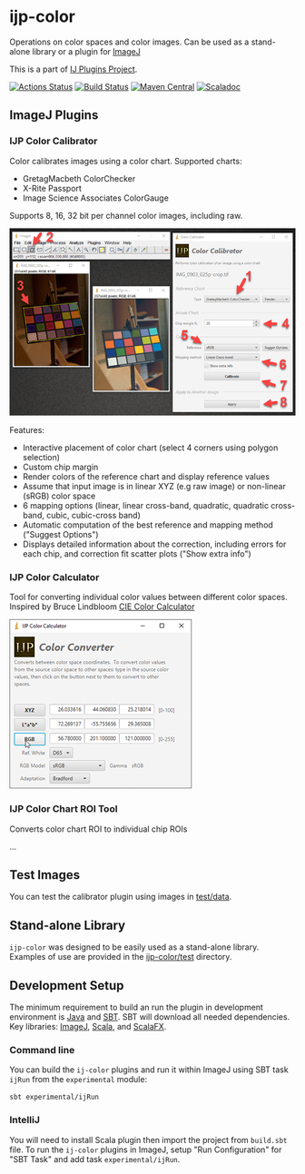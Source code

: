 ijp-color
=========

Operations on color spaces and color images. Can be used as a stand-alone library or a plugin for [ImageJ](http://rsb.info.nih.gov/ij)

This is a part of [IJ Plugins Project](http://ij-plugins.sourceforge.net/).

[![Actions Status](https://github.com/ij-plugins/ijp-color/workflows/Scala%20CI/badge.svg)](https://github.com/ij-plugins/ijp-color/actions) 
[![Build Status](https://travis-ci.org/ij-plugins/ijp-color.svg?branch=develop)](https://travis-ci.org/ij-plugins/ijp-color) 
[![Maven Central](https://maven-badges.herokuapp.com/maven-central/net.sf.ij-plugins/ijp-color_2.13/badge.svg)](https://maven-badges.herokuapp.com/maven-central/net.sf.ij-plugins/ijp-color_2.13) 
[![Scaladoc](http://javadoc-badge.appspot.com/net.sf.ij-plugins/ijp-color_2.13.svg?label=scaladoc)](http://javadoc-badge.appspot.com/net.sf.ij-plugins/ijp-color_2.13)


ImageJ Plugins
--------------

### IJP Color Calibrator

Color calibrates images using a color chart. Supported charts:

* GretagMacbeth ColorChecker
* X-Rite Passport
* Image Science Associates ColorGauge

Supports 8, 16, 32 bit per channel color images, including raw.

![Image Calibrator](assets/Color_Calibrator_0.6_01.png)

Features:
* Interactive placement of color chart (select 4 corners using polygon selection)
* Custom chip margin
* Render colors of the reference chart and display reference values
* Assume that input image is in linear XYZ (e.g raw image) or non-linear (sRGB) color space
* 6 mapping options (linear, linear cross-band, quadratic, quadratic cross-band, cubic, cubic-cross band)
* Automatic computation of the best reference and mapping method ("Suggest Options")
* Displays detailed information about the correction, including errors for each chip, and correction fit scatter plots ("Show extra info")

### IJP Color Calculator

Tool for converting individual color values between different color spaces. Inspired by Bruce Lindbloom [CIE Color Calculator](http://www.brucelindbloom.com/index.html?ColorCalculator.html)

![Image Calibrator](assets/Color_Converter_0.6_01.png)

### IJP Color Chart ROI Tool

Converts color chart ROI to individual chip ROIs

...


Test Images
-----------

You can test the calibrator plugin using images in [test/data](test/data).


Stand-alone Library
-------------------

`ijp-color` was designed to be easily used as a stand-alone library. 
Examples of use are provided in the [ijp-color/test](ijp-color/src/main/test/scala/net/ij/ij_plugins/color) directory.


Development Setup
-----------------

The minimum requirement to build an run the plugin in development environment is [Java](java.oracle.com) and [SBT](http://www.scala-sbt.org/). 
SBT will download all needed dependencies. Key libraries: 
[ImageJ](https://imagej.nih.gov/ij/), [Scala](https://www.scala-lang.org/), and [ScalaFX](http://www.scalafx.org/).

### Command line

You can build the `ij-color` plugins and run it within ImageJ using SBT task `ijRun` from the `experimental` module:
 
```
sbt experimental/ijRun
```


### IntelliJ

You will need to install Scala plugin then import the project from `build.sbt` file. To run the `ij-color` plugins in ImageJ, setup "Run Configuration" for "SBT Task" and add task `experimental/ijRun`.  
